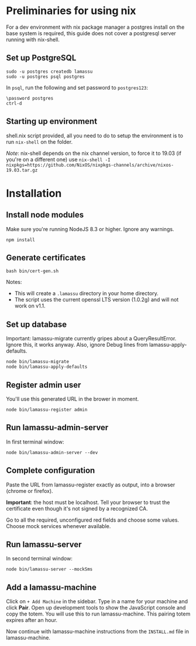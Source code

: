 # Preliminaries for using nix

For a dev environment with nix package manager a postgres install on the base system is required, this guide does not cover a postgresql server running with nix-shell.

## Set up PostgreSQL

```
sudo -u postgres createdb lamassu
sudo -u postgres psql postgres
```

In ``psql``, run the following and set password to ``postgres123``:

```
\password postgres
ctrl-d
```

## Starting up environment

shell.nix script provided, all you need to do to setup the environment is to run `nix-shell` on the folder. 

*Note*: nix-shell depends on the nix channel version, to force it to 19.03 (if you're on a different one) use `nix-shell -I nixpkgs=https://github.com/NixOS/nixpkgs-channels/archive/nixos-19.03.tar.gz`

# Installation

## Install node modules

Make sure you're running NodeJS 8.3 or higher. Ignore any warnings.

```
npm install
```

## Generate certificates

```
bash bin/cert-gen.sh
```

Notes: 
  - This will create a ``.lamassu`` directory in your home directory.
  - The script uses the current openssl LTS version (1.0.2g) and will not work on v1.1.
  
## Set up database

Important: lamassu-migrate currently gripes about a QueryResultError. Ignore this, it works anyway. Also, ignore Debug lines from lamassu-apply-defaults.

```
node bin/lamassu-migrate
node bin/lamassu-apply-defaults
```

## Register admin user

You'll use this generated URL in the brower in moment.

```
node bin/lamassu-register admin
```

## Run lamassu-admin-server

In first terminal window:

```
node bin/lamassu-admin-server --dev
```

## Complete configuration

Paste the URL from lamassu-register exactly as output, into a browser (chrome or firefox).

**Important**: the host must be localhost. Tell your browser to trust the certificate even though it's not signed by a recognized CA.

Go to all the required, unconfigured red fields and choose some values. Choose mock services whenever available.

## Run lamassu-server

In second terminal window:

```
node bin/lamassu-server --mockSms
```

## Add a lamassu-machine

Click on ``+ Add Machine`` in the sidebar. Type in a name for your machine and click **Pair**. Open up development tools to show the JavaScript console and copy the totem. You will use this to run lamassu-machine. This pairing totem expires after an hour.

Now continue with lamassu-machine instructions from the ``INSTALL.md`` file in lamassu-machine.
